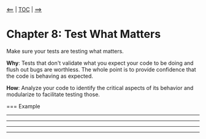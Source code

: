 [<==](07_tdd) | [TOC](index) | [==>](09_foundation)

# Chapter 8: Test What Matters

Make sure your tests are testing what matters.

**Why**: Tests that don't validate what you expect your code to be doing
  and flush out bugs are worthless. The whole point is to provide
  confidence that the code is behaving as expected.

**How**: Analyze your code to identify the critical aspects of its behavior
  and modularize to facilitate testing those.

=== Example

----

----

----

----
